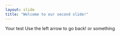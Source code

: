 ```yaml
---
layout: slide
title: "Welcome to our second slide!"
---
```

Your test
Use the left arrow to go back!
or something
